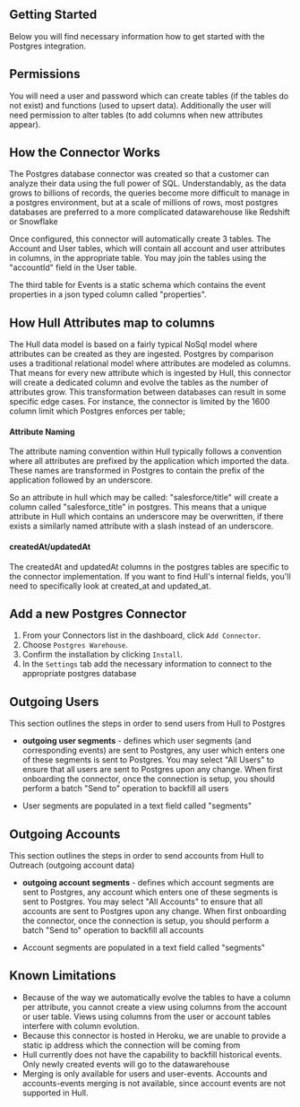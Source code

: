 ## Getting Started

Below you will find necessary information how to get started with the Postgres integration.

## Permissions

You will need a user and password which can create tables (if the tables do not exist) and functions (used to upsert data).  Additionally the user will need permission to alter tables (to add columns when new attributes appear).

## How the Connector Works
The Postgres database connector was created so that a customer can analyze their data using the full power of SQL.  Understandably, as the data grows to billions of records, the queries become more difficult to manage in a postgres environment, but at a scale of millions of rows, most postgres databases are preferred to a more complicated datawarehouse like Redshift or Snowflake   

Once configured, this connector will automatically create 3 tables.  The Account and User tables, which will contain all account and user attributes in columns, in the appropriate table. You may join the tables using the "accountId" field in the User table.

The third table for Events is a static schema which contains the event properties in a json typed column called "properties".

## How Hull Attributes map to columns

The Hull data model is based on a fairly typical NoSql model where attributes can be created as they are ingested.  Postgres by comparison uses a traditional relational model where attributes are modeled as columns.  That means for every new attribute which is ingested by Hull, this connector will create a dedicated column and evolve the tables as the number of attributes grow.
This transformation between databases can result in some specific edge cases.  For instance, the connector is limited by the 1600 column limit which Postgres enforces per table;

#### Attribute Naming
The attribute naming convention within Hull typically follows a convention where all attributes are prefixed by the application which imported the data.  These names are transformed in Postgres to contain the prefix of the application followed by an underscore.

So an attribute in hull which may be called: "salesforce/title" will create a column called "salesforce_title" in postgres.  This means that a unique attribute in Hull which contains an underscore may be overwritten, if there exists a similarly named attribute with a slash instead of an underscore.

#### createdAt/updatedAt
The createdAt and updatedAt columns in the postgres tables are specific to the connector implementation.  If you want to find Hull's internal fields, you'll need to specifically look at created_at and updated_at.   


## Add a new Postgres Connector
1. From your Connectors list in the dashboard, click `Add Connector`.
2. Choose `Postgres Warehouse`.
3. Confirm the installation by clicking `Install`.
4. In the `Settings` tab add the necessary information to connect to the appropriate postgres database


## Outgoing Users

This section outlines the steps in order to send users from Hull to Postgres

- **outgoing user segments** - defines which user segments (and corresponding events) are sent to Postgres, any user which enters one of these segments is sent to Postgres.  You may select "All Users" to ensure that all users are sent to Postgres upon any change.  When first onboarding the connector, once the connection is setup, you should perform a batch "Send to" operation to backfill all users

- User segments are populated in a text field called "segments"

## Outgoing Accounts

This section outlines the steps in order to send accounts from Hull to Outreach (outgoing account data)

- **outgoing account segments** - defines which account segments are sent to Postgres, any account which enters one of these segments is sent to Postgres.  You may select "All Accounts" to ensure that all accounts are sent to Postgres upon any change.  When first onboarding the connector, once the connection is setup, you should perform a batch "Send to" operation to backfill all accounts

- Account segments are populated in a text field called "segments"

## Known Limitations
- Because of the way we automatically evolve the tables to have a column per attribute, you cannot create a view using columns from the account or user table.  Views using columns from the user or account tables interfere with column evolution.
- Because this connector is hosted in Heroku, we are unable to provide a static ip address which the connection will be coming from
- Hull currently does not have the capability to backfill historical events.  Only newly created events will go to the datawarehouse
- Merging is only available for users and user-events. Accounts and accounts-events merging is not available, since account events are not supported in Hull.
